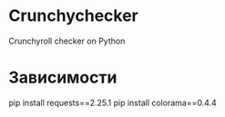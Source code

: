 # Crunchychecker
Crunchyroll checker on Python

# Зависимости
pip install requests==2.25.1
pip install colorama==0.4.4
